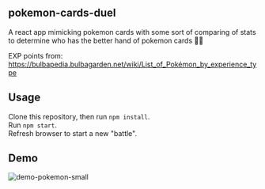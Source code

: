 ## pokemon-cards-duel
A react app mimicking pokemon cards with some sort of comparing of stats to determine who has the better hand of pokemon cards 🤷‍♂️

EXP points from: https://bulbapedia.bulbagarden.net/wiki/List_of_Pokémon_by_experience_type

## Usage
Clone this repository, then run `npm install`.\
Run `npm start`.\
Refresh browser to start a new "battle".

## Demo
![demo-pokemon-small](https://user-images.githubusercontent.com/34272473/81481794-d357fb00-9232-11ea-8ee9-7eb13d613c80.gif)
